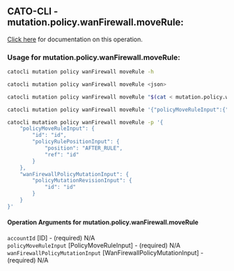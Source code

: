 
## CATO-CLI - mutation.policy.wanFirewall.moveRule:
[Click here](https://api.catonetworks.com/documentation/#mutation-mutation.policy.wanFirewall.moveRule) for documentation on this operation.

### Usage for mutation.policy.wanFirewall.moveRule:

```bash
catocli mutation policy wanFirewall moveRule -h

catocli mutation policy wanFirewall moveRule <json>

catocli mutation policy wanFirewall moveRule "$(cat < mutation.policy.wanFirewall.moveRule.json)"

catocli mutation policy wanFirewall moveRule '{"policyMoveRuleInput":{"id":"id","policyRulePositionInput":{"position":"AFTER_RULE","ref":"id"}},"wanFirewallPolicyMutationInput":{"policyMutationRevisionInput":{"id":"id"}}}'

catocli mutation policy wanFirewall moveRule -p '{
    "policyMoveRuleInput": {
        "id": "id",
        "policyRulePositionInput": {
            "position": "AFTER_RULE",
            "ref": "id"
        }
    },
    "wanFirewallPolicyMutationInput": {
        "policyMutationRevisionInput": {
            "id": "id"
        }
    }
}'
```

#### Operation Arguments for mutation.policy.wanFirewall.moveRule ####

`accountId` [ID] - (required) N/A    
`policyMoveRuleInput` [PolicyMoveRuleInput] - (required) N/A    
`wanFirewallPolicyMutationInput` [WanFirewallPolicyMutationInput] - (required) N/A    

